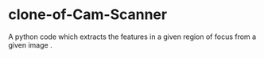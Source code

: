 # clone-of-Cam-Scanner
 A python code which extracts the features in a given region of focus from a                                                                                                                                                             given image .
